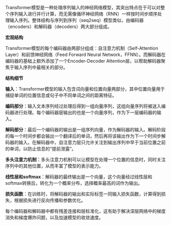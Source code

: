 Transformer模型是一种处理序列输入的神经网络模型，其突出特点在于可以对整个序列输入进行并行计算，而无需像循环神经网络（RNN）一样按时间步顺序处理输入序列。整体结构与序列到序列（seq2seq）模型类似，由编码器（encoders）和解码器（decoders）两大部分组成。

**宏观结构**

Transformer模型的每个编码器由两部分组成：自注意力机制（Self-Attention Layer）和前馈神经网络（Feed Forward Neural Network，FFNN）。而解码器在编码器的基础上额外添加了一个Encoder-Decoder Attention层，以帮助解码器聚焦于输入序列中最相关的部分。

**结构细节**

**输入**：Transformer模型的输入包含词向量和位置向量两部分，其中位置向量用于捕捉单词的位置信息或句子中不同单词之间的距离特征。

**编码部分**：输入文本序列经过处理后得到一组向量序列，这组向量序列将被送入编码器进行处理。每个编码器层输出的也是一个向量序列，作为下一层编码器的输入。

**解码部分**：最后一个编码器的输出是一组序列向量，作为解码器的输入。解码阶段的每一个时间步都会输出一个翻译后的单词，然后再将该输出作为下一个时间步解码器的输入。在解码器中，自注意力层只允许关注到输出序列中早于当前位置之前的单词，以防止信息的“提前泄露”。

**多头注意力机制**：多头注意力机制可以让模型在处理一个位置的信息时，同时关注序列中的其他位置，从而丰富了模型的表示能力。

**线性层和softmax**：解码器的最终输出是一个向量，这个向量经过线性层和softmax转换后，转化为一个概率分布，选择概率最高的词作为输出。

**损失函数**：在训练时，将解码器的输出和实际标签一同输入损失函数，计算得到损失，根据损失进行反向传播和参数优化。

每个编码器和解码器中都有残差连接和层标准化，这有助于解决深层网络中的梯度消失和梯度爆炸问题，以及加速模型的收敛速度。
